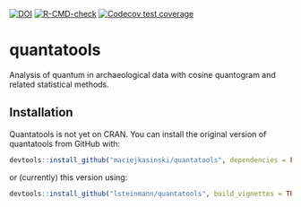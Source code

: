 <!-- badges: start -->
[![DOI](https://zenodo.org/badge/140330551.svg)](https://zenodo.org/badge/latestdoi/140330551)
[![R-CMD-check](https://github.com/lsteinmann/quantatools/workflows/R-CMD-check/badge.svg)](https://github.com/lsteinmann/quantatools/actions)
[![Codecov test coverage](https://codecov.io/gh/lsteinmann/quantatools/branch/update/graph/badge.svg)](https://codecov.io/gh/lsteinmann/quantatools?branch=update)
<!-- badges: end -->


quantatools
===========

Analysis of quantum in archaeological data with cosine quantogram and related statistical methods.

Installation
------------

Quantatools is not yet on CRAN. You can install the original version of quantatools from GitHub with:

``` r
devtools::install_github("maciejkasinski/quantatools", dependencies = FALSE)
```

or (currently) this version using:

``` r
devtools::install_github("lsteinmann/quantatools", build_vignettes = TRUE)
```
